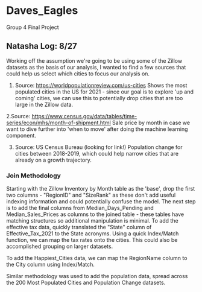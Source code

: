 # Daves_Eagles
Group 4 Final Project

## Natasha Log: 8/27
Working off the assumption we're going to be using some of the Zillow datasets as the basis of our analysis, I wanted to find a few sources that could help us select which cities to focus our analysis on. 

1. Source: https://worldpopulationreview.com/us-cities
Shows the most populated cities in the US for 2021 - since our goal is to explore 'up and coming' cities, we can use this to potentially drop cities that are too large in the Zillow data. 

2.Source: https://www.census.gov/data/tables/time-series/econ/mhs/month-of-shipment.html
Sale price by month in case we want to dive further into 'when to move' after doing the machine learning component. 

3. Source: US Census Bureau (looking for link!)
Population change for cities between 2018-2019, which could help narrow cities that are already on a growth trajectory.  

### Join Methodology
Starting with the Zillow Inventory by Month table as the 'base', drop the first two columns - "RegionID" and "SizeRank" as these don't add useful indexing information and could potentially confuse the model.
The next step is to add the final columns from Median_Days_Pending and Median_Sales_Prices as columns to the joined table - these tables have matching structures so additional manipulation is minimal. 
To add the effective tax data, quickly translated the "State" column of Effective_Tax_2021 to the State acronyms. Using a quick Index/Match function, we can map the tax rates onto the cities. This could also be accomplished grouping on larger datasets. 


To add the Happiest_Cities data, we can map the RegionName column to the City column using Index/Match.

Similar methodology was used to add the population data, spread across the 200 Most Populated Cities and Population Change datasets. 
